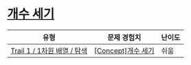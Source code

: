 # [개수 세기](https://www.codetree.ai/trails/complete/curated-cards/intro-count-numbers)

|유형|문제 경험치|난이도|
|---|---|---|
|[Trail 1 / 1차원 배열 / 탐색](https://www.codetree.ai/trail-info/novice-low/)|[[Concept]개수 세기](https://www.codetree.ai/trails/complete/curated-cards/intro-count-numbers/)|쉬움|

